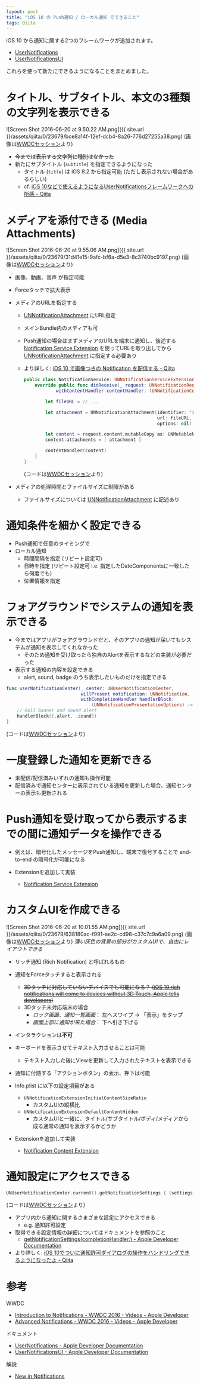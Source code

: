 ```yaml
---
layout: post
title: "iOS 10 の Push通知 / ローカル通知 でできること"
tags: Qiita
---
```


iOS 10 から通知に関する2つのフレームワークが追加されます。

- [UserNotifications](https://developer.apple.com/reference/usernotifications)
- [UserNotificationsUI](https://developer.apple.com/reference/usernotificationsui)

これらを使って新たにできるようになることをまとめました。


# タイトル、サブタイトル、本文の3種類の文字列を表示できる

![Screen Shot 2016-06-20 at 9.50.22 AM.png]({{ site.url }}/assets/qiita/0/23679/bce8a14f-12ef-dcb4-8a26-776d27255a38.png)
(画像は[WWDCセッション](https://developer.apple.com/videos/play/wwdc2016/707/)より)

- ~~今までは表示する文字列に種別はなかった~~
- 新たにサブタイトル (`subtitle`) を指定できるようになった 
  - タイトル (`title`) は iOS 8.2 から指定可能 (ただし表示されない場合があるらしい)
  - cf. [iOS 10などで使えるようになるUserNotificationsフレームワークへの所感 \- Qiita](http://qiita.com/mono0926/items/1fdf9ce8d1de0e30012b#apns-%E3%83%9A%E3%82%A4%E3%83%AD%E3%83%BC%E3%83%89%E3%81%AE%E5%A4%89%E6%9B%B4)


# メディアを添付できる (Media Attachments)

![Screen Shot 2016-06-20 at 9.55.06 AM.png]({{ site.url }}/assets/qiita/0/23679/31d41e15-9afc-bf6a-d5e3-8c3740bc9197.png)
(画像は[WWDCセッション](https://developer.apple.com/videos/play/wwdc2016/708/)より)

- 画像、動画、音声 が指定可能
- Forceタッチで拡大表示
- メディアのURLを指定する
  - [UNNotificationAttachment](https://developer.apple.com/reference/usernotifications/unnotificationattachment) にURL指定
  - メインBundle内のメディアも可
  - Push通知の場合はまずメディアのURLを端末に通知し、後述する [Notification Service Extension](https://developer.apple.com/reference/usernotifications/unnotificationserviceextension) を使ってURLを取り出してから [UNNotificationAttachment](https://developer.apple.com/reference/usernotifications/unnotificationattachment) に指定する必要あり
  - より詳しく: [iOS 10 で画像つきの Notification を配信する - Qiita](http://qiita.com/himara2/items/dcfcc30b550c3304d86a)

    ```swift
    public class NotificationService: UNNotificationServiceExtension {
        override public func didReceive(_ request: UNNotificationRequest, 
                withContentHandler contentHandler: (UNNotificationContent) -> Void) {

            let fileURL = // ...

            let attachment = UNNotificationAttachment(identifier: "image", 
                                                      url: fileURL, 
                                                      options: nil)

            let content = request.content.mutableCopy as! UNMutableNotificationContent
            content.attachments = [ attachment ]

            contentHandler(content)
        }
    }
    ```
    (コードは[WWDCセッション](https://developer.apple.com/videos/play/wwdc2016/708/)より)

- メディアの処理時間とファイルサイズに制限がある
  - ファイルサイズについては [UNNotificationAttachment](https://developer.apple.com/reference/usernotifications/unnotificationattachment) に記述あり


# 通知条件を細かく設定できる
- Push通知で任意のタイミングで
- ローカル通知
  - 時間間隔を指定 (リピート設定可)
  - 日時を指定 (リピート設定可   i.e. 指定したDateComponentsに一致したら何度でも)
  - 位置情報を指定


# フォアグラウンドでシステムの通知を表示できる
- 今まではアプリがフォアグラウンドだと、そのアプリの通知が届いてもシステムが通知を表示してくれなかった
  - そのため通知を受け取ったら独自のAlertを表示するなどの実装が必要だった
- 表示する通知の内容を設定できる 
  - alert, sound, badge のうち表示したいものだけを指定できる

```swift
func userNotificationCenter(_ center: UNUserNotificationCenter,
                            willPresent notification: UNNotification,
                            withCompletionHandler handlerBlock:
                                (UNNotificationPresentationOptions) -> Void) {
    // Roll banner and sound alert
    handlerBlock([.alert, .sound])
}
```
(コードは[WWDCセッション](https://developer.apple.com/videos/play/wwdc2016/707/)より)


# 一度登録した通知を更新できる
- 未配信/配信済みいずれの通知も操作可能
- 配信済みで通知センターに表示されている通知を更新した場合、通知センターの表示も更新される


# Push通知を受け取ってから表示するまでの間に通知データを操作できる
- 例えば、暗号化したメッセージをPush通知し、端末で復号することで end-to-end の暗号化が可能になる

- Extensionを追加して実装
  - [Notification Service Extension](https://developer.apple.com/reference/usernotifications/unnotificationserviceextension)


# カスタムUIを作成できる

![Screen Shot 2016-06-20 at 10.01.55 AM.png]({{ site.url }}/assets/qiita/0/23679/638180ac-f991-ae2c-cd98-c37c7c9a6a09.png)
(画像は[WWDCセッション](https://developer.apple.com/videos/play/wwdc2016/708/)より)
*薄い灰色の背景の部分がカスタムUIで、自由にレイアウトできる*

- リッチ通知 (Rich Notification) と呼ばれるもの
- 通知をForceタッチすると表示される
  - ~~3Dタッチに対応していないデバイスでも可能になる？ ([iOS 10 rich notifications will come to devices without 3D Touch, Apple tells developers](http://appleinsider.com/articles/16/06/14/ios-10-rich-notifications-will-come-to-devices-without-3d-touch-apple-tells-developers))~~
  - 3Dタッチ未対応端末の場合
      - *ロック画面、通知一覧画面*： 左へスワイプ -> 「表示」をタップ
      - *画面上部に通知が来た場合*： 下へ引き下げる
- インタラクションは**不可**
- キーボードを表示させてテキスト入力させることは可能
  - テキスト入力した後にViewを更新して入力されたテキストを表示できる
- 通知に付随する「アクションボタン」の表示、押下は可能
- Info.plist に以下の設定項目がある
  - `UNNotificationExtensionInitialContentSizeRatio`
      - カスタムUIの縦横比
  - `UNNotificationExtensionDefaultContentHidden`
      - カスタムUIと一緒に、タイトル/サブタイトル/ボディ/メディアから成る通常の通知を表示するかどうか

- Extensionを追加して実装
  - [Notification Content Extension](https://developer.apple.com/reference/usernotificationsui/unnotificationcontentextension)

# 通知設定にアクセスできる

```swift
UNUserNotificationCenter.current().getNotificationSettings { (settings) in // ... }
```
(コードは[WWDCセッション](https://developer.apple.com/videos/play/wwdc2016/707/)より)

- アプリ内から通知に関するさまざまな設定にアクセスできる
  - e.g. 通知許可設定
- 取得できる設定情報の詳細についてはドキュメントを参照のこと
  - [getNotificationSettings(completionHandler:) - Apple Developer Documentation](https://developer.apple.com/reference/usernotifications/unusernotificationcenter/1649524-getnotificationsettings)
- より詳しく: [iOS 10でついに通知許可ダイアログの操作をハンドリングできるようになったよ - Qiita](http://qiita.com/tokorom/items/6c6864fa8e841e50e37b)


# 参考
WWDC

- [Introduction to Notifications - WWDC 2016 - Videos - Apple Developer](https://developer.apple.com/videos/play/wwdc2016/707/)
- [Advanced Notifications - WWDC 2016 - Videos - Apple Developer](https://developer.apple.com/videos/play/wwdc2016/708/)

ドキュメント

- [UserNotifications - Apple Developer Documentation](https://developer.apple.com/reference/usernotifications)
- [UserNotificationsUI - Apple Developer Documentation](https://developer.apple.com/reference/usernotificationsui)

解説

- [New in Notifications](http://fichek.com/blog/wwdc16-notifications/)

